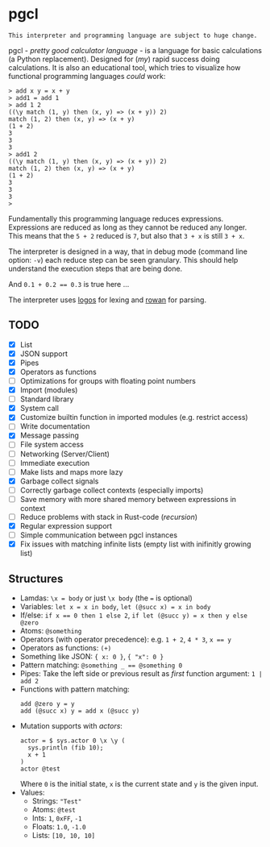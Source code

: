 # pgcl

```
This interpreter and programming language are subject to huge change.
```

pgcl - *pretty good calculator language* - is a language for basic calculations
(a Python replacement). Designed for (*my*) rapid success doing calculations.
It is also an educational tool, which tries to visualize how functional
programming languages *could* work:

```
> add x y = x + y
> add1 = add 1
> add 1 2
((\y match (1, y) then (x, y) => (x + y)) 2)
match (1, 2) then (x, y) => (x + y)
(1 + 2)
3
3
3
> add1 2
((\y match (1, y) then (x, y) => (x + y)) 2)
match (1, 2) then (x, y) => (x + y)
(1 + 2)
3
3
3
>
```

Fundamentally this programming language reduces expressions. Expressions are
reduced as long as they cannot be reduced any longer. This means that the ``5 +
2`` reduced is ``7``, but also that ``3 + x`` is still ``3 + x``.

The interpreter is designed in a way, that in debug mode (command line option:
``-v``) each reduce step can be seen granulary. This should help understand the
execution steps that are being done.

And `0.1 + 0.2 == 0.3` is true here ...

The interpreter uses
[logos](https://github.com/maciejhirsz/logos) for lexing and
[rowan](https://github.com/rust-analyzer/rowan) for parsing.

## TODO

* [x] List
* [x] JSON support
* [x] Pipes
* [x] Operators as functions
* [ ] Optimizations for groups with floating point numbers
* [x] Import (modules)
* [ ] Standard library
* [x] System call
* [x] Customize builtin function in imported modules (e.g. restrict access)
* [ ] Write documentation
* [x] Message passing
* [ ] File system access
* [ ] Networking (Server/Client)
* [ ] Immediate execution
* [ ] Make lists and maps more lazy
* [X] Garbage collect signals
* [ ] Correctly garbage collect contexts (especially imports)
* [ ] Save memory with more shared memory between expressions in context
* [ ] Reduce problems with stack in Rust-code (*recursion*)
* [x] Regular expression support
* [ ] Simple communication between pgcl instances
* [x] Fix issues with matching infinite lists (empty list with inifinitly growing list)

## Structures

- Lamdas: `\x = body` or just `\x body` (the `=` is optional)
- Variables: `let x = x in body`, `let (@succ x) = x in body`
- If/else: `if x == 0 then 1 else 2`, `if let (@succ y) = x then y else @zero`
- Atoms: `@something`
- Operators (with operator precedence): e.g. `1 + 2`, `4 * 3`, `x == y`
- Operators as functions: `(+)`
- Something like JSON: `{ x: 0 }`, `{ "x": 0 }`
- Pattern matching: `@something _ == @something 0`
- Pipes: Take the left side or previous result as *first* function argument: `1 | add 2`
- Functions with pattern matching:
  ```
  add @zero y = y
  add (@succ x) y = add x (@succ y)
  ```
- Mutation supports with *actors*:
  ```
  actor = $ sys.actor 0 \x \y (
    sys.println (fib 10);
    x + 1
  )
  actor @test
  ```
  Where `0` is the initial state, `x` is the current state and `y` is the given input.
- Values:
  - Strings: `"Test"`
  - Atoms: `@test`
  - Ints: `1`, `0xFF`, `-1`
  - Floats: `1.0`, `-1.0`
  - Lists: `[10, 10, 10]`
